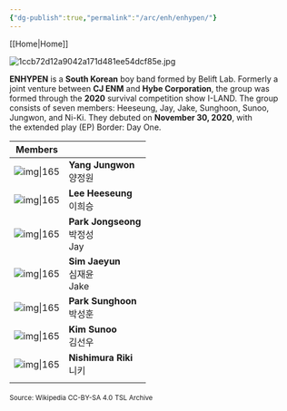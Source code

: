 ```yaml
---
{"dg-publish":true,"permalink":"/arc/enh/enhypen/"}
---
```


[[Home\|Home]]

![1ccb72d12a9042a171d481ee54dcf85e.jpg](/img/user/assets/a%20storage/1ccb72d12a9042a171d481ee54dcf85e.jpg)

**ENHYPEN** is a **South Korean** boy band formed by Belift Lab. Formerly a joint venture between **CJ ENM** and **Hybe Corporation**, the group was formed through the **2020** survival competition show I-LAND. The group consists of seven members: Heeseung, Jay, Jake, Sunghoon, Sunoo, Jungwon, and Ni-Ki. They debuted on **November 30, 2020**, with the extended play (EP) Border: Day One.


| Members               |                                  |
| --------------------- | -------------------------------- |
| ![img\|165](/img/user/arc/enh/enhyassets/jw.jpg)   | **Yang Jungwon**<br>양정원          |
| ![img\|165](/img/user/arc/enh/enhyassets/lhs.jpg)  | **Lee Heeseung**<br>이희승          |
| ![img\|165](/img/user/arc/enh/enhyassets/pjs.jpg)  | **Park Jongseong**<br>박정성<br>Jay |
| ![img\|165](/img/user/arc/enh/enhyassets/sjy.jpg)  | **Sim Jaeyun**<br>심재윤<br>Jake    |
| ![img\|165](/img/user/arc/enh/enhyassets/psh.jpg)  | **Park Sunghoon**<br>박성훈         |
| ![img\|165](/img/user/arc/enh/enhyassets/ksn.jpg)  | **Kim Sunoo**<br>김선우             |
| ![img\|165](/img/user/arc/enh/enhyassets/niki.jpg) | **Nishimura Riki**<br>니키         |
|                       |                                  |

<small>Source: Wikipedia CC-BY-SA 4.0</small>
<small>TSL Archive</small>